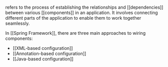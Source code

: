 refers to the process of establishing the relationships and [[dependencies]] between various [[components]] in an application. It involves connecting different parts of the application to enable them to work together seamlessly.

In [[Spring Framework]], there are three main approaches to wiring components:

- [[XML-based configuration]]
- [[Annotation-based configuration]]
- [[Java-based configuration]]